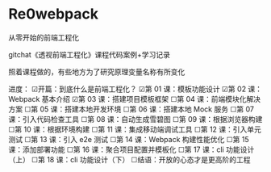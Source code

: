 # Re0webpack
从零开始的前端工程化

gitchat《透视前端工程化》课程代码案例+学习记录

照着课程做的，有些地方为了研究原理变量名称有所变化

进度：
☑开篇：到底什么是前端工程化？
☑第 01 课：模板功能设计
☑第 02 课：Webpack 基本介绍
☑第 03 课：搭建项目模板框架
☐第 04 课：前端模块化解决方案
☐第 05 课：搭建本地开发环境
☐第 06 课：搭建本地 Mock 服务
☐第 07 课：引入代码检查工具
☐第 08 课：自动生成雪碧图
☐第 09 课：根据浏览器构建
☐第 10 课：根据环境构建
☐第 11 课：集成移动端调试工具
☐第 12 课：引入单元测试
☐第 13 课：引入 e2e 测试
☐第 14 课：Webpack 构建性能优化
☐第 15 课：添加部署功能
☐第 16 课：聚合项目配置并模板化
☐第 17 课：cli 功能设计（上）
☐第 18 课：cli 功能设计（下）
☐结语：开放的心态才是更高阶的工程
